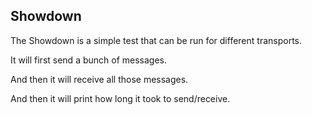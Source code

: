 ## Showdown

The Showdown is a simple test that can be run for different transports.

It will first send a bunch of messages.

And then it will receive all those messages.

And then it will print how long it took to send/receive.